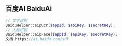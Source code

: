 ## 百度AI BaiduAi

```php
// 文字识别
BaiduHelper::aipOcr($appId, $apiKey, $secretKey);
// 人脸识别
BaiduHelper::aipFace($appId, $apiKey, $secretKey);
文档 https://ai.baidu.com/sdk
```